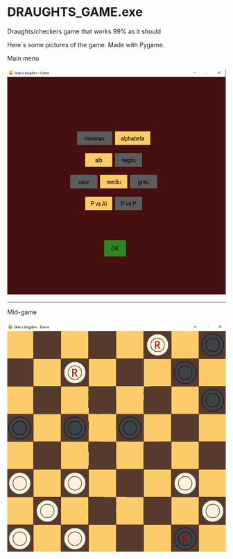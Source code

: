 # DRAUGHTS_GAME.exe
Draughts/checkers game that works 99% as it should

Here`s some pictures of the game. Made with Pygame.

Main menu<br><br>
![Meniu_Start](https://github.com/StaicuBogdan/DRAUGHTS_GAME.exe/blob/main/menu.png)

<hr>

Mid-game<br><br>
![Game](https://github.com/StaicuBogdan/DRAUGHTS_GAME.exe/blob/main/mid_game.png)
